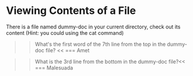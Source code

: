 # Viewing Contents of a File
There is a file named dummy-doc in your current directory, check out its content (Hint: you could using the cat command)  
  
>> What's the first word of the 7th line from the top in the dummy-doc file? <<
=== Amet  
  
>> What is the 3rd line from the bottom in the dummy-doc file?<<  
=== Malesuada



